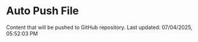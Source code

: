 # Auto Push File

Content that will be pushed to GitHub repository.
Last updated: 07/04/2025, 05:52:03 PM